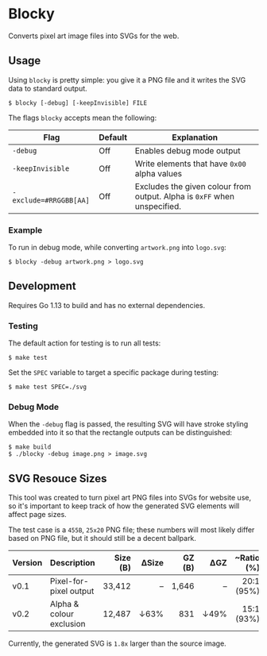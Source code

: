 # Blocky
Converts pixel art image files into SVGs for the web.

## Usage
Using `blocky` is pretty simple: you give it a PNG file and it writes the SVG
data to standard output.
```
$ blocky [-debug] [-keepInvisible] FILE
```
The flags `blocky` accepts mean the following:

| Flag                   | Default | Explanation                                  |
| ---------------------- | ------- | -------------------------------------------- |
| `-debug`               | Off     | Enables debug mode output                    |
| `-keepInvisible`       | Off     | Write elements that have `0x00` alpha values |
| `-exclude=#RRGGBB[AA]` | Off     | Excludes the given colour from output. Alpha is `0xFF` when unspecified. |

### Example
To run in debug mode, while converting `artwork.png` into `logo.svg`:
```
$ blocky -debug artwork.png > logo.svg
```

## Development
Requires Go 1.13 to build and has no external dependencies.

### Testing
The default action for testing is to run all tests:
```
$ make test
```
Set the `SPEC` variable to target a specific package during testing:
```
$ make test SPEC=./svg
```

### Debug Mode
When the `-debug` flag is passed, the resulting SVG will have stroke styling
embedded into it so that the rectangle outputs can be distinguished:
```
$ make build
$ ./blocky -debug image.png > image.svg
```

## SVG Resouce Sizes
This tool was created to turn pixel art PNG files into SVGs for website use, so
it's important to keep track of how the generated SVG elements will affect page
sizes.

The test case is a `455B`, `25x20` PNG file; these numbers will most likely differ
based on PNG file, but it should still be a decent ballpark.

| Version | Description              | Size (B) |  ΔSize | GZ (B) |  ΔGZ | ~Ratio (%) |
| ------- | ------------------------ | -------: | -----: | -----: | ---: | ---------: |
| v0.1    | Pixel-for-pixel output   |   33,412 |      – |  1,646 |    – | 20:1 (95%) |
| v0.2    | Alpha & colour exclusion |   12,487 |   ↓63% |    831 | ↓49% | 15:1 (93%) |

Currently, the generated SVG is `1.8x` larger than the source image.
